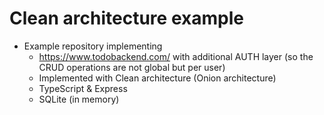 # Clean architecture example

-   Example repository implementing
    -   https://www.todobackend.com/ with additional AUTH layer (so the CRUD operations are not global but per user)
    -   Implemented with Clean architecture (Onion architecture)
    -   TypeScript & Express
    -   SQLite (in memory)
